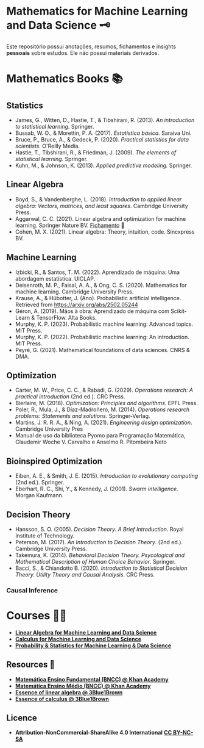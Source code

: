 # Mathematics for Machine Learning and Data Science 🗝️

Este repositório possui anotações, resumos, fichamentos e insights **pessoais** sobre estudos. Ele não possui materiais derivados.

# Mathematics Books 📚
## Statistics
- James, G., Witten, D., Hastie, T., & Tibshirani, R. (2013). *An introduction to statistical learning.* Springer.
- Bussab, W. O., & Morettin, P. A. (2017). *Estatística básica.* Saraiva Uni.  
- Bruce, P., Bruce, A., & Gedeck, P. (2020). *Practical statistics for data scientists.* O'Reilly Media. 
- Hastie, T., Tibshirani, R., & Friedman, J. (2009). *The elements of statistical learning.* Springer.  
- Kuhn, M., & Johnson, K. (2013). *Applied predictive modeling.* Springer.  

## Linear Algebra
- Boyd, S., & Vandenberghe, L. (2018). *Introduction to applied linear algebra: Vectors, matrices, and least squares*. Cambridge University Press.
- Aggarwal, C. C. (2021). Linear algebra and optimization for machine learning. Springer Nature BV. [Fichamento](https://github.com/k3ybladewielder/math_for_ml_ds/blob/main/linear_algebra_optimization_ml/linear_algebra_optimization_ml.ipynb) 📜
- Cohen, M. X. (2021). Linear algebra: Theory, intuition, code. Sincxpress BV.

## Machine Learning
- Izbicki, R., & Santos, T. M. (2022). Aprendizado de máquina: Uma abordagem estatística. UICLAP.
- Deisenroth, M. P., Faisal, A. A., & Ong, C. S. (2020). Mathematics for machine learning. Cambridge University Press.
- Krause, A., & Hübotter, J. (Ano). Probabilistic artificial intelligence. Retrieved from https://arxiv.org/abs/2502.05244
- Géron, A. (2019). Mãos à obra: Aprendizado de máquina com Scikit-Learn & TensorFlow. Alta Books.
- Murphy, K. P. (2023). Probabilistic machine learning: Advanced topics. MIT Press.
- Murphy, K. P. (2022). Probabilistic machine learning: An introduction. MIT Press.
- Peyré, G. (2021). Mathematical foundations of data sciences. CNRS & DMA.

## Optimization
- Carter, M. W., Price, C. C., & Rabadi, G. (2029). *Operations research: A practical introduction* (2nd ed.). CRC Press.
- Bierlaire, M. (2018). *Optimization: Principles and algorithms*. EPFL Press.
- Poler, R., Mula, J., & Díaz-Madroñero, M. (2014). *Operations research problems: Statements and solutions*. Springer-Verlag.
- Martins, J. R. R. A., & Ning, A. (2021). *Engineering design optimization*. Cambridge University Pres
- Manual de uso da biblioteca Pyomo para Programação Matemática, Claudemir Woche V. Carvalho e Anselmo R. Pitombeira Neto

## Bioinspired Optimization
- Eiben, A. E., & Smith, J. E. (2015). *Introduction to evolutionary computing* (2nd ed.). Springer.  
- Eberhart, R. C., Shi, Y., & Kennedy, J. (2001). *Swarm intelligence.* Morgan Kaufmann.

## Decision Theory
- Hansson, S. O. (2005). *Decision Theory. A Brief Introduction*. Royal Institute of Technology.
- Peterson, M. (2017). *An Introduction to Decision Theory*. (2nd ed.). Cambridge University Press.
- Takemura, K. (2014). *Behavioral Decision Theory. Psycological and Mathematical Description of Human Choice Behavior*. Springer.
- Bacci, S., & Chiandotto B. (2020). *Introduction to Statistical Decision Theory. Utility Theory and Causal Analysis*. CRC Press.


### Causal Inference


# Courses 🧑‍💻
- [**Linear Algebra for Machine Learning and Data Science**](https://github.com/k3ybladewielder/math_for_ml_ds/blob/main/linear_algebra_for_ml_ds/linear_algebra_for_ml_ds.ipynb)
- [**Calculus for Machine Learning and Data Science**](https://github.com/k3ybladewielder/math_for_ml_ds/blob/main/calculus_for_ml_ds/calculus_for_ml_ds.ipynb)
- [**Probability & Statistics for Machine Learning & Data Science**](https://github.com/k3ybladewielder/math_for_ml_ds/blob/main/prob_statistic_for_ml_ds/prob_statistic_for_ml_ds.ipynb)

## Resources 🧰
- [**Matemática Ensino Fundamental (BNCC)  @ Khan Academy**](https://pt.khanacademy.org/math/brazil-math-grade)
- [**Matemática Ensino Médio (BNCC) @ Khan Academy**](https://pt.khanacademy.org/math/em-matematica-bncc)
- [**Essence of linear algebra @ 3Blue1Brown**](https://www.youtube.com/playlist?list=PLZHQObOWTQDPD3MizzM2xVFitgF8hE_ab)
- [**Essence of calculus @ 3Blue1Brown**](https://www.youtube.com/playlist?list=PLZHQObOWTQDMsr9K-rj53DwVRMYO3t5Yr)

## Licence
- **Attribution-NonCommercial-ShareAlike 4.0 International** [**CC BY-NC-SA**](https://github.com/k3ybladewielder/math_for_ml_ds/blob/main/LICENSE)
